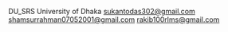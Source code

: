 DU_SRS
University of Dhaka
sukantodas302@gmail.com
shamsurrahman07052001@gmail.com
rakib100rlms@gmail.com